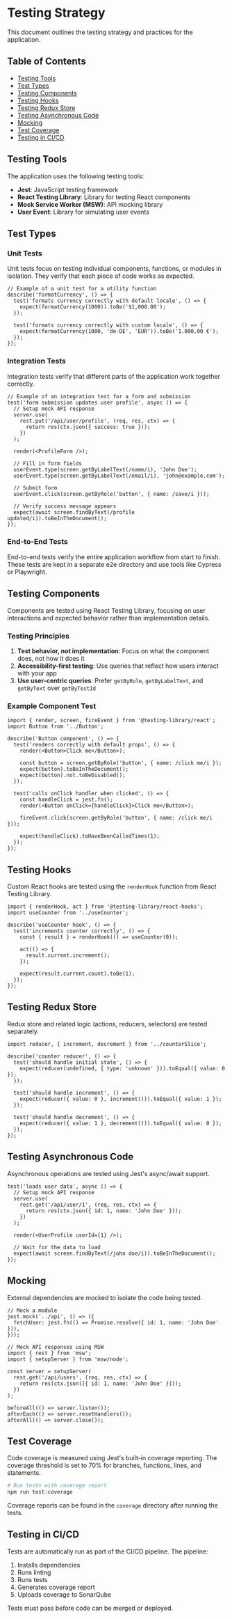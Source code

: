 # Testing Strategy

This document outlines the testing strategy and practices for the application.

## Table of Contents

- [Testing Tools](#testing-tools)
- [Test Types](#test-types)
- [Testing Components](#testing-components)
- [Testing Hooks](#testing-hooks)
- [Testing Redux Store](#testing-redux-store)
- [Testing Asynchronous Code](#testing-asynchronous-code)
- [Mocking](#mocking)
- [Test Coverage](#test-coverage)
- [Testing in CI/CD](#testing-in-cicd)

## Testing Tools

The application uses the following testing tools:

- **Jest**: JavaScript testing framework
- **React Testing Library**: Library for testing React components
- **Mock Service Worker (MSW)**: API mocking library
- **User Event**: Library for simulating user events

## Test Types

### Unit Tests

Unit tests focus on testing individual components, functions, or modules in isolation. They verify that each piece of code works as expected.

```tsx
// Example of a unit test for a utility function
describe('formatCurrency', () => {
  test('formats currency correctly with default locale', () => {
    expect(formatCurrency(1000)).toBe('$1,000.00');
  });

  test('formats currency correctly with custom locale', () => {
    expect(formatCurrency(1000, 'de-DE', 'EUR')).toBe('1.000,00 €');
  });
});
```

### Integration Tests

Integration tests verify that different parts of the application work together correctly.

```tsx
// Example of an integration test for a form and submission
test('form submission updates user profile', async () => {
  // Setup mock API response
  server.use(
    rest.put('/api/user/profile', (req, res, ctx) => {
      return res(ctx.json({ success: true }));
    })
  );

  render(<ProfileForm />);
  
  // Fill in form fields
  userEvent.type(screen.getByLabelText(/name/i), 'John Doe');
  userEvent.type(screen.getByLabelText(/email/i), 'john@example.com');
  
  // Submit form
  userEvent.click(screen.getByRole('button', { name: /save/i }));
  
  // Verify success message appears
  expect(await screen.findByText(/profile updated/i)).toBeInTheDocument();
});
```

### End-to-End Tests

End-to-end tests verify the entire application workflow from start to finish. These tests are kept in a separate e2e directory and use tools like Cypress or Playwright.

## Testing Components

Components are tested using React Testing Library, focusing on user interactions and expected behavior rather than implementation details.

### Testing Principles

1. **Test behavior, not implementation**: Focus on what the component does, not how it does it
2. **Accessibility-first testing**: Use queries that reflect how users interact with your app
3. **Use user-centric queries**: Prefer `getByRole`, `getByLabelText`, and `getByText` over `getByTestId`

### Example Component Test

```tsx
import { render, screen, fireEvent } from '@testing-library/react';
import Button from '../Button';

describe('Button component', () => {
  test('renders correctly with default props', () => {
    render(<Button>Click me</Button>);
    
    const button = screen.getByRole('button', { name: /click me/i });
    expect(button).toBeInTheDocument();
    expect(button).not.toBeDisabled();
  });

  test('calls onClick handler when clicked', () => {
    const handleClick = jest.fn();
    render(<Button onClick={handleClick}>Click me</Button>);
    
    fireEvent.click(screen.getByRole('button', { name: /click me/i }));
    
    expect(handleClick).toHaveBeenCalledTimes(1);
  });
});
```

## Testing Hooks

Custom React hooks are tested using the `renderHook` function from React Testing Library.

```tsx
import { renderHook, act } from '@testing-library/react-hooks';
import useCounter from '../useCounter';

describe('useCounter hook', () => {
  test('increments counter correctly', () => {
    const { result } = renderHook(() => useCounter(0));
    
    act(() => {
      result.current.increment();
    });
    
    expect(result.current.count).toBe(1);
  });
});
```

## Testing Redux Store

Redux store and related logic (actions, reducers, selectors) are tested separately.

```tsx
import reducer, { increment, decrement } from '../counterSlice';

describe('counter reducer', () => {
  test('should handle initial state', () => {
    expect(reducer(undefined, { type: 'unknown' })).toEqual({ value: 0 });
  });

  test('should handle increment', () => {
    expect(reducer({ value: 0 }, increment())).toEqual({ value: 1 });
  });

  test('should handle decrement', () => {
    expect(reducer({ value: 1 }, decrement())).toEqual({ value: 0 });
  });
});
```

## Testing Asynchronous Code

Asynchronous operations are tested using Jest's async/await support.

```tsx
test('loads user data', async () => {
  // Setup mock API response
  server.use(
    rest.get('/api/user/1', (req, res, ctx) => {
      return res(ctx.json({ id: 1, name: 'John Doe' }));
    })
  );

  render(<UserProfile userId={1} />);
  
  // Wait for the data to load
  expect(await screen.findByText(/john doe/i)).toBeInTheDocument();
});
```

## Mocking

External dependencies are mocked to isolate the code being tested.

```tsx
// Mock a module
jest.mock('../api', () => ({
  fetchUser: jest.fn(() => Promise.resolve({ id: 1, name: 'John Doe' })),
}));

// Mock API responses using MSW
import { rest } from 'msw';
import { setupServer } from 'msw/node';

const server = setupServer(
  rest.get('/api/users', (req, res, ctx) => {
    return res(ctx.json([{ id: 1, name: 'John Doe' }]));
  })
);

beforeAll(() => server.listen());
afterEach(() => server.resetHandlers());
afterAll(() => server.close());
```

## Test Coverage

Code coverage is measured using Jest's built-in coverage reporting. The coverage threshold is set to 70% for branches, functions, lines, and statements.

```bash
# Run tests with coverage report
npm run test:coverage
```

Coverage reports can be found in the `coverage` directory after running the tests.

## Testing in CI/CD

Tests are automatically run as part of the CI/CD pipeline. The pipeline:

1. Installs dependencies
2. Runs linting
3. Runs tests
4. Generates coverage report
5. Uploads coverage to SonarQube

Tests must pass before code can be merged or deployed. 
